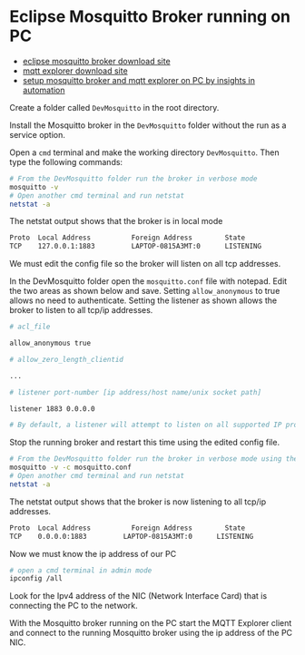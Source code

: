 # Eclipse Mosquitto Broker running on PC

- [eclipse mosquitto broker download site](https://mosquitto.org/)
- [mqtt explorer download site](http://mqtt-explorer.com/)
- [setup mosquitto broker and mqtt explorer on PC by insights in automation](https://www.youtube.com/watch?v=Zvz8LkQpyk0)

Create a folder called `DevMosquitto` in the root directory.

Install the Mosquitto broker in the `DevMosquitto` folder without the run as a service option.

Open a `cmd` terminal and make the working directory `DevMosquitto`. Then type the following commands:

```bash
# From the DevMosquitto folder run the broker in verbose mode
mosquitto -v
# Open another cmd terminal and run netstat
netstat -a
```
The netstat output shows that the broker is in local mode

```bash
Proto  Local Address          Foreign Address        State
TCP    127.0.0.1:1883         LAPTOP-0815A3MT:0      LISTENING
```


We must edit the config file so the broker will listen on all tcp addresses.

In the DevMosquitto folder open the `mosquitto.conf` file with notepad.
Edit the two areas as shown below and save. Setting `allow_anonymous` to true allows no need to authenticate. Setting the listener as shown allows the broker to listen to all tcp/ip addresses.

```bash
# acl_file

allow_anonymous true

# allow_zero_length_clientid

...

# listener port-number [ip address/host name/unix socket path]

listener 1883 0.0.0.0

# By default, a listener will attempt to listen on all supported IP protocol
```

Stop the running broker and restart this time using the edited config file.

```bash
# From the DevMosquitto folder run the broker in verbose mode using the config file
mosquitto -v -c mosquitto.conf
# Open another cmd terminal and run netstat
netstat -a
```
The netstat output shows that the broker is now listening to all tcp/ip addresses.

```bash
Proto  Local Address          Foreign Address        State
TCP    0.0.0.0:1883         LAPTOP-0815A3MT:0      LISTENING
```
Now we must know the ip address of our PC

```bash
# open a cmd terminal in admin mode
ipconfig /all
```
Look for the Ipv4 address of the NIC (Network Interface Card) that is connecting the PC to the network.

With the Mosquitto broker running on the PC start the MQTT Explorer client and connect to the running Mosquitto broker using the ip address of the PC NIC.